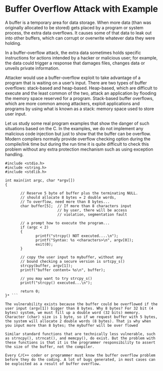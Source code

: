 # Buffer Overflow Attack with Example
A buffer is a temporary area for data storage. When more data (than was originally allocated to be stored) gets placed by a program or system process, the extra data overflows. It causes some of that data to leak out into other buffers, which can corrupt or overwrite whatever data they were holding.

In a buffer-overflow attack, the extra data sometimes holds specific instructions for actions intended by a hacker or malicious user; for example, the data could trigger a response that damages files, changes data or unveils private information.

Attacker would use a buffer-overflow exploit to take advantage of a program that is waiting on a user’s input. There are two types of buffer overflows: stack-based and heap-based. Heap-based, which are difficult to execute and the least common of the two, attack an application by flooding the memory space reserved for a program. Stack-based buffer overflows, which are more common among attackers, exploit applications and programs by using what is known as a stack: memory space used to store user input.

Let us study some real program examples that show the danger of such situations based on the C.
In the examples, we do not implement any malicious code injection but just to show that the buffer can be overflow. Modern compilers normally provide overflow checking option during the compile/link time but during the run time it is quite difficult to check this problem without any extra protection mechanism such as using exception handling.

``` // A C program to demonstrate buffer overflow 
#include <stdio.h> 
#include <string.h> 
#include <stdlib.h> 
  
int main(int argc, char *argv[]) 
{ 
  
       // Reserve 5 byte of buffer plus the terminating NULL. 
       // should allocate 8 bytes = 2 double words, 
       // To overflow, need more than 8 bytes... 
       char buffer[5];  // If more than 8 characters input 
                        // by user, there will be access  
                        // violation, segmentation fault 
  
       // a prompt how to execute the program... 
       if (argc < 2) 
       { 
              printf("strcpy() NOT executed....\n"); 
              printf("Syntax: %s <characters>\n", argv[0]); 
              exit(0); 
       } 
  
       // copy the user input to mybuffer, without any 
       // bound checking a secure version is srtcpy_s() 
       strcpy(buffer, argv[1]); 
       printf("buffer content= %s\n", buffer); 
  
       // you may want to try strcpy_s() 
       printf("strcpy() executed...\n"); 
  
       return 0; 
}* ```

The vulnerability exists because the buffer could be overflowed if the user input (argv[1]) bigger than 8 bytes. Why 8 bytes? For 32 bit (4 bytes) system, we must fill up a double word (32 bits) memory. Character (char) size is 1 byte, so if we request buffer with 5 bytes, the system will allocate 2 double words (8 bytes). That is why when you input more than 8 bytes; the mybuffer will be over flowed

Similar standard functions that are technically less vulnerable, such as strncpy(), strncat(), and memcpy(), do exist. But the problem with these functions is that it is the programmer responsibility to assert the size of the buffer, not the compiler.

Every C/C++ coder or programmer must know the buffer overflow problem before they do the coding. A lot of bugs generated, in most cases can be exploited as a result of buffer overflow.
